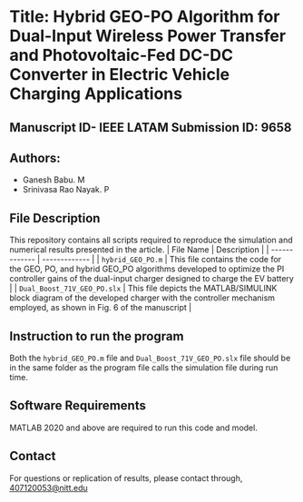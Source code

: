  # Title: Hybrid GEO-PO Algorithm for Dual-Input Wireless Power Transfer and Photovoltaic-Fed DC-DC Converter in Electric Vehicle Charging Applications

 ## Manuscript ID- IEEE LATAM Submission ID: 9658
 
 ## Authors: 
 + Ganesh Babu. M
 + Srinivasa Rao Nayak. P
## File Description

This repository contains all scripts required to reproduce the simulation and numerical results presented in the article.
 | File Name       | Description      |
| ------------- | ------------- |
| `hybrid_GEO_PO.m` | This file contains the code for the GEO, PO, and hybrid GEO_PO algorithms developed to optimize the PI controller gains of the dual-input charger designed to charge the EV battery |
| `Dual_Boost_71V_GEO_PO.slx` | This file depicts the MATLAB/SIMULINK block diagram of the developed charger with the controller mechanism employed, as shown in Fig. 6 of the manuscript |

## Instruction to run the program 
Both the `hybrid_GEO_PO.m` file and `Dual_Boost_71V_GEO_PO.slx` file should be in the same folder as the program file calls the simulation file during run time.

## Software Requirements
MATLAB 2020 and above are required to run this code and model.

## Contact
For questions or replication of results, please contact through, 407120053@nitt.edu
